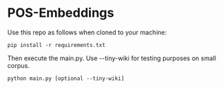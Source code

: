 # POS-Embeddings

Use this repo as follows when cloned to your machine:
```
pip install -r requirements.txt
```

Then execute the main.py. Use --tiny-wiki for testing purposes on small corpus.

```
python main.py [optional --tiny-wiki]
```